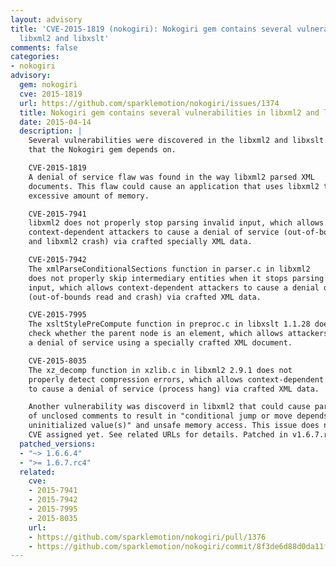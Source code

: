 ```yaml
---
layout: advisory
title: 'CVE-2015-1819 (nokogiri): Nokogiri gem contains several vulnerabilities in
  libxml2 and libxslt'
comments: false
categories:
- nokogiri
advisory:
  gem: nokogiri
  cve: 2015-1819
  url: https://github.com/sparklemotion/nokogiri/issues/1374
  title: Nokogiri gem contains several vulnerabilities in libxml2 and libxslt
  date: 2015-04-14
  description: |
    Several vulnerabilities were discovered in the libxml2 and libxslt libraries
    that the Nokogiri gem depends on.

    CVE-2015-1819
    A denial of service flaw was found in the way libxml2 parsed XML
    documents. This flaw could cause an application that uses libxml2 to use an
    excessive amount of memory.

    CVE-2015-7941
    libxml2 does not properly stop parsing invalid input, which allows
    context-dependent attackers to cause a denial of service (out-of-bounds read
    and libxml2 crash) via crafted specially XML data.

    CVE-2015-7942
    The xmlParseConditionalSections function in parser.c in libxml2
    does not properly skip intermediary entities when it stops parsing invalid
    input, which allows context-dependent attackers to cause a denial of service
    (out-of-bounds read and crash) via crafted XML data.

    CVE-2015-7995
    The xsltStylePreCompute function in preproc.c in libxslt 1.1.28 does not
    check whether the parent node is an element, which allows attackers to cause
    a denial of service using a specially crafted XML document.

    CVE-2015-8035
    The xz_decomp function in xzlib.c in libxml2 2.9.1 does not
    properly detect compression errors, which allows context-dependent attackers
    to cause a denial of service (process hang) via crafted XML data.

    Another vulnerability was discoverd in libxml2 that could cause parsing
    of unclosed comments to result in "conditional jump or move depends on
    uninitialized value(s)" and unsafe memory access. This issue does not have a
    CVE assigned yet. See related URLs for details. Patched in v1.6.7.rc4.
  patched_versions:
  - "~> 1.6.6.4"
  - ">= 1.6.7.rc4"
  related:
    cve:
    - 2015-7941
    - 2015-7942
    - 2015-7995
    - 2015-8035
    url:
    - https://github.com/sparklemotion/nokogiri/pull/1376
    - https://github.com/sparklemotion/nokogiri/commit/8f3de6d88d0da11fb62a45daa61b85ce71b4af59
---
```

